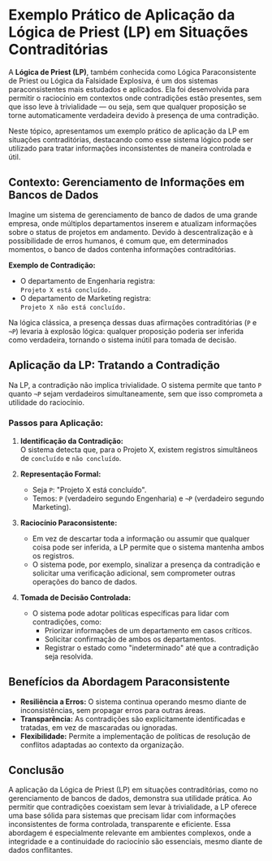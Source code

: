 
# Exemplo Prático de Aplicação da Lógica de Priest (LP) em Situações Contraditórias

A **Lógica de Priest (LP)**, também conhecida como Lógica Paraconsistente de Priest ou Lógica da Falsidade Explosiva, é um dos sistemas paraconsistentes mais estudados e aplicados. Ela foi desenvolvida para permitir o raciocínio em contextos onde contradições estão presentes, sem que isso leve à trivialidade — ou seja, sem que qualquer proposição se torne automaticamente verdadeira devido à presença de uma contradição.

Neste tópico, apresentamos um exemplo prático de aplicação da LP em situações contraditórias, destacando como esse sistema lógico pode ser utilizado para tratar informações inconsistentes de maneira controlada e útil.



## Contexto: Gerenciamento de Informações em Bancos de Dados

Imagine um sistema de gerenciamento de banco de dados de uma grande empresa, onde múltiplos departamentos inserem e atualizam informações sobre o status de projetos em andamento. Devido à descentralização e à possibilidade de erros humanos, é comum que, em determinados momentos, o banco de dados contenha informações contraditórias.

**Exemplo de Contradição:**

- O departamento de Engenharia registra:  
  `Projeto X está concluído.`
- O departamento de Marketing registra:  
  `Projeto X não está concluído.`

Na lógica clássica, a presença dessas duas afirmações contraditórias (`P` e `¬P`) levaria à explosão lógica: qualquer proposição poderia ser inferida como verdadeira, tornando o sistema inútil para tomada de decisão.



## Aplicação da LP: Tratando a Contradição

Na LP, a contradição não implica trivialidade. O sistema permite que tanto `P` quanto `¬P` sejam verdadeiros simultaneamente, sem que isso comprometa a utilidade do raciocínio.

### Passos para Aplicação:

1. **Identificação da Contradição:**  
   O sistema detecta que, para o Projeto X, existem registros simultâneos de `concluído` e `não concluído`.

2. **Representação Formal:**  
   - Seja `P`: "Projeto X está concluído".
   - Temos: `P` (verdadeiro segundo Engenharia) e `¬P` (verdadeiro segundo Marketing).

3. **Raciocínio Paraconsistente:**  
   - Em vez de descartar toda a informação ou assumir que qualquer coisa pode ser inferida, a LP permite que o sistema mantenha ambos os registros.
   - O sistema pode, por exemplo, sinalizar a presença da contradição e solicitar uma verificação adicional, sem comprometer outras operações do banco de dados.

4. **Tomada de Decisão Controlada:**  
   - O sistema pode adotar políticas específicas para lidar com contradições, como:
     - Priorizar informações de um departamento em casos críticos.
     - Solicitar confirmação de ambos os departamentos.
     - Registrar o estado como "indeterminado" até que a contradição seja resolvida.



## Benefícios da Abordagem Paraconsistente

- **Resiliência a Erros:** O sistema continua operando mesmo diante de inconsistências, sem propagar erros para outras áreas.
- **Transparência:** As contradições são explicitamente identificadas e tratadas, em vez de mascaradas ou ignoradas.
- **Flexibilidade:** Permite a implementação de políticas de resolução de conflitos adaptadas ao contexto da organização.



## Conclusão

A aplicação da Lógica de Priest (LP) em situações contraditórias, como no gerenciamento de bancos de dados, demonstra sua utilidade prática. Ao permitir que contradições coexistam sem levar à trivialidade, a LP oferece uma base sólida para sistemas que precisam lidar com informações inconsistentes de forma controlada, transparente e eficiente. Essa abordagem é especialmente relevante em ambientes complexos, onde a integridade e a continuidade do raciocínio são essenciais, mesmo diante de dados conflitantes.

